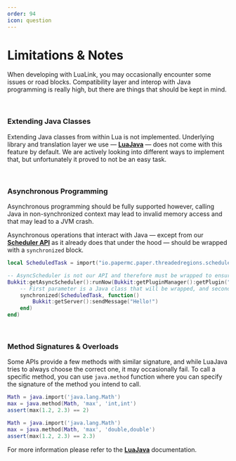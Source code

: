 ```yaml
---
order: 94
icon: question
---
```

# Limitations & Notes

When developing with LuaLink, you may occasionally encounter some issues or road blocks. Compatibility layer and interop with Java programming is really high, but there are things that should be kept in mind.

<br>

### Extending Java Classes
Extending Java classes from within Lua is not implemented. Underlying library and translation layer we use — [**LuaJava**](https://github.com/LuaLink/luajava) — does not come with this feature by default. We are actively looking into different ways to implement that, but unfortunately it proved to not be an easy task.

<br>

### Asynchronous Programming
Asynchronous programming should be fully supported however, calling Java in non-synchronized context may lead to invalid memory access and that may lead to a JVM crash.  

Asynchronous operations that interact with Java — except from our [**Scheduler API**](reference.md#scheduler) as it already does that under the hood — should be wrapped with a `synchronized` block.
```lua
local ScheduledTask = import("io.papermc.paper.threadedregions.scheduler.ScheduledTask")

-- AsyncScheduler is not our API and therefore must be wrapped to ensure thread-safety.
Bukkit:getAsyncScheduler():runNow(Bukkit:getPluginManager():getPlugin("LuaLink"), function(task)
    -- First parameter is a Java class that will be wrapped, and second is the logic function.
    synchronized(ScheduledTask, function()
        Bukkit:getServer():sendMessage("Hello!")
    end)
end)
```

<br>

### Method Signatures & Overloads
Some APIs provide a few methods with similar signature, and while LuaJava tries to always choose the correct one, it may occasionally fail. To call a specific method, you can use `java.method` function where you can specify the signature of the method you intend to call.
```lua
Math = java.import('java.lang.Math')
max = java.method(Math, 'max', 'int,int')
assert(max(1.2, 2.3) == 2)
```
```lua
Math = java.import('java.lang.Math')
max = java.method(Math, 'max', 'double,double')
assert(max(1.2, 2.3) == 2.3)
```
For more information please refer to the [**LuaJava**](https://gudzpoz.github.io/luajava/api.html#method-resolution) documentation.